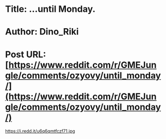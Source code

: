 # Title: …until Monday.
# Author: Dino_Riki
# Post URL: [https://www.reddit.com/r/GMEJungle/comments/ozyovy/until_monday/](https://www.reddit.com/r/GMEJungle/comments/ozyovy/until_monday/)


https://i.redd.it/u6q6qmtfczf71.jpg